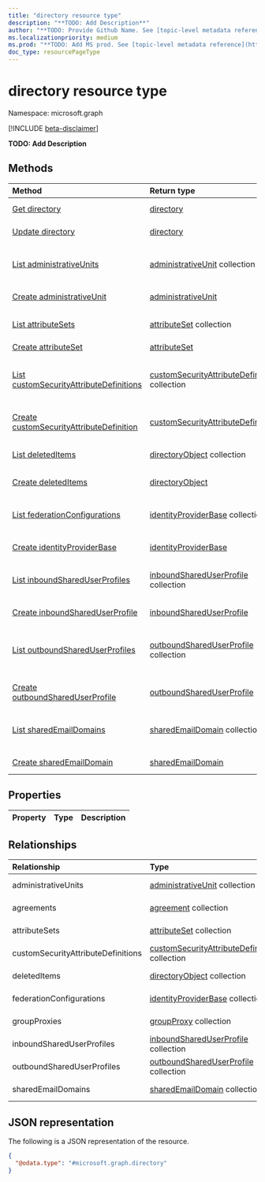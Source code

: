 ```yaml
---
title: "directory resource type"
description: "**TODO: Add Description**"
author: "**TODO: Provide Github Name. See [topic-level metadata reference](https://msgo.azurewebsites.net/add/document/guidelines/metadata.html#topic-level-metadata)**"
ms.localizationpriority: medium
ms.prod: "**TODO: Add MS prod. See [topic-level metadata reference](https://msgo.azurewebsites.net/add/document/guidelines/metadata.html#topic-level-metadata)**"
doc_type: resourcePageType
---
```


# directory resource type

Namespace: microsoft.graph

[!INCLUDE [beta-disclaimer](../../includes/beta-disclaimer.md)]

**TODO: Add Description**

## Methods
|Method|Return type|Description|
|:---|:---|:---|
|[Get directory](../api/directory-get.md)|[directory](../resources/directory.md)|Read the properties and relationships of a [directory](../resources/directory.md) object.|
|[Update directory](../api/directory-update.md)|[directory](../resources/directory.md)|Update the properties of a [directory](../resources/directory.md) object.|
|[List administrativeUnits](../api/directory-list-administrativeunits.md)|[administrativeUnit](../resources/administrativeunit.md) collection|Get the administrativeUnit resources from the administrativeUnits navigation property.|
|[Create administrativeUnit](../api/directory-post-administrativeunits.md)|[administrativeUnit](../resources/administrativeunit.md)|Create a new administrativeUnit object.|
|[List attributeSets](../api/directory-list-attributesets.md)|[attributeSet](../resources/attributeset.md) collection|Get the attributeSet resources from the attributeSets navigation property.|
|[Create attributeSet](../api/directory-post-attributesets.md)|[attributeSet](../resources/attributeset.md)|Create a new attributeSet object.|
|[List customSecurityAttributeDefinitions](../api/directory-list-customsecurityattributedefinitions.md)|[customSecurityAttributeDefinition](../resources/customsecurityattributedefinition.md) collection|Get the customSecurityAttributeDefinition resources from the customSecurityAttributeDefinitions navigation property.|
|[Create customSecurityAttributeDefinition](../api/directory-post-customsecurityattributedefinitions.md)|[customSecurityAttributeDefinition](../resources/customsecurityattributedefinition.md)|Create a new customSecurityAttributeDefinition object.|
|[List deletedItems](../api/directory-list-deleteditems.md)|[directoryObject](../resources/directoryobject.md) collection|Get the directoryObject resources from the deletedItems navigation property.|
|[Create deletedItems](../api/directory-post-deleteditems.md)|[directoryObject](../resources/directoryobject.md)|Create a new directoryObject object.|
|[List federationConfigurations](../api/directory-list-federationconfigurations.md)|[identityProviderBase](../resources/identityproviderbase.md) collection|Get the identityProviderBase resources from the federationConfigurations navigation property.|
|[Create identityProviderBase](../api/directory-post-federationconfigurations.md)|[identityProviderBase](../resources/identityproviderbase.md)|Create a new identityProviderBase object.|
|[List inboundSharedUserProfiles](../api/directory-list-inboundshareduserprofiles.md)|[inboundSharedUserProfile](../resources/inboundshareduserprofile.md) collection|Get the inboundSharedUserProfile resources from the inboundSharedUserProfiles navigation property.|
|[Create inboundSharedUserProfile](../api/directory-post-inboundshareduserprofiles.md)|[inboundSharedUserProfile](../resources/inboundshareduserprofile.md)|Create a new inboundSharedUserProfile object.|
|[List outboundSharedUserProfiles](../api/directory-list-outboundshareduserprofiles.md)|[outboundSharedUserProfile](../resources/outboundshareduserprofile.md) collection|Get the outboundSharedUserProfile resources from the outboundSharedUserProfiles navigation property.|
|[Create outboundSharedUserProfile](../api/directory-post-outboundshareduserprofiles.md)|[outboundSharedUserProfile](../resources/outboundshareduserprofile.md)|Create a new outboundSharedUserProfile object.|
|[List sharedEmailDomains](../api/directory-list-sharedemaildomains.md)|[sharedEmailDomain](../resources/sharedemaildomain.md) collection|Get the sharedEmailDomain resources from the sharedEmailDomains navigation property.|
|[Create sharedEmailDomain](../api/directory-post-sharedemaildomains.md)|[sharedEmailDomain](../resources/sharedemaildomain.md)|Create a new sharedEmailDomain object.|

## Properties
|Property|Type|Description|
|:---|:---|:---|

## Relationships
|Relationship|Type|Description|
|:---|:---|:---|
|administrativeUnits|[administrativeUnit](../resources/administrativeunit.md) collection|**TODO: Add Description**|
|agreements|[agreement](../resources/agreement.md) collection|**TODO: Add Description**|
|attributeSets|[attributeSet](../resources/attributeset.md) collection|**TODO: Add Description**|
|customSecurityAttributeDefinitions|[customSecurityAttributeDefinition](../resources/customsecurityattributedefinition.md) collection|**TODO: Add Description**|
|deletedItems|[directoryObject](../resources/directoryobject.md) collection|**TODO: Add Description**|
|federationConfigurations|[identityProviderBase](../resources/identityproviderbase.md) collection|**TODO: Add Description**|
|groupProxies|[groupProxy](../resources/groupproxy.md) collection|**TODO: Add Description**|
|inboundSharedUserProfiles|[inboundSharedUserProfile](../resources/inboundshareduserprofile.md) collection|**TODO: Add Description**|
|outboundSharedUserProfiles|[outboundSharedUserProfile](../resources/outboundshareduserprofile.md) collection|**TODO: Add Description**|
|sharedEmailDomains|[sharedEmailDomain](../resources/sharedemaildomain.md) collection|**TODO: Add Description**|

## JSON representation
The following is a JSON representation of the resource.
<!-- {
  "blockType": "resource",
  "keyProperty": "id",
  "@odata.type": "microsoft.graph.directory",
  "openType": false
}
-->
``` json
{
  "@odata.type": "#microsoft.graph.directory"
}
```

